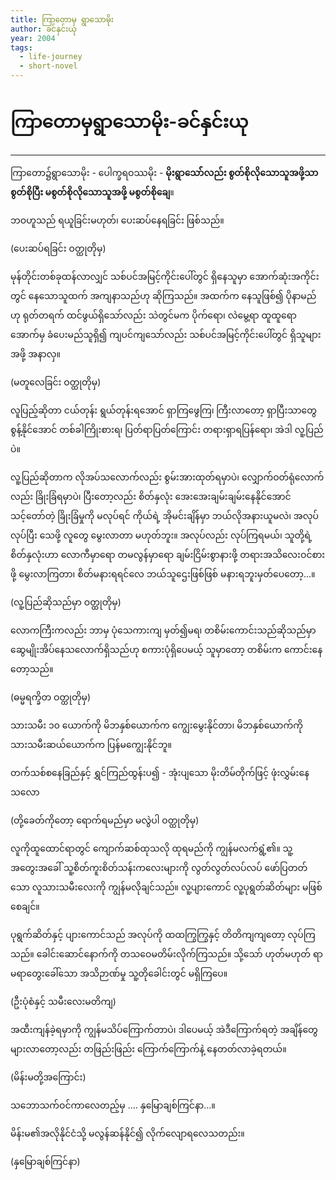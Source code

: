 ```yaml
---
title: ကြာတောမှ ရွာသောမိုး
author: ခင်နှင်းယု
year: 2004
tags:
  - life-journey
  - short-novel
---
```

# ကြာတောမှရွာသောမိုး-ခင်နှင်းယု
---

ကြာတော၌ရွာသောမိုး - ပေါက္ခရဝဿမိုး - **မိုးရွာသော််လည်း စွတ်စိုလိုသောသူအဖို့သာ စွတ်စိုပြီး မစွတ်စိုလိုသောသူအဖို့ မစွတ်စိုချေ**။

ဘဝဟူသည် ရယူခြင်းမဟုတ်၊ ပေးဆပ်နေရခြင်း ဖြစ်သည်။ 

(ပေးဆပ်ရခြင်း ဝတ္ထုတိုမှ)

မုန်တိုင်းတစ်ခုထန်လာလျှင် သစ်ပင်အမြင့်ကိုင်းပေါ်တွင် ရှိနေသူမှာ အောက်ဆုံးအကိုင်းတွင် နေသောသူထက် အကျနာသည်ဟု  ဆိုကြသည်။ အထက်က နေသူဖြစ်၍ ပိုနာမည်ဟု ရုတ်တရက်  ထင်ဖွယ်ရှိသော်လည်း သဲတွင်မက ပိုက်ရော၊ လဲမွေ့ရာ ထူထူရော အောက်မှ ခံပေးမည်သူရှိ၍ ကျပင်ကျသော်လည်း သစ်ပင်အမြင့်ကိုင်းပေါ်တွင် ရှိသူများအဖို့ အနာလှ။ 

(မတူလေခြင်း ဝတ္ထုတိုမှ)

လူပြည့်ဆိုတာ ငယ်တုန်း ရွယ်တုန်းရအောင် ရှာကြဖွေကြ၊ ကြီးလာတော့ ရှာပြီးသာတွေ စွန့်နိုင်အောင် တစ်ခါကြိုးစားရ၊ ပြတ်ရာပြတ်ကြောင်း တရားရှာရပြန်ရော၊ အဲဒါ လူ့ပြည်ပဲ။

လူ့ပြည်ဆိုတာက လိုအပ်သလောက်လည်း စွမ်းအားထုတ်ရမှာပဲ၊ လျှောက်ဝတ်ရုံလောက်လည်း ခြိုးခြံရမှာပဲ၊ ပြီးတော့လည်း စိတ်နှလုံး အေးအေးချမ်းချမ်းနေနိုင်အောင် သင့်တော်တဲ့ ခြိုးခြံမှုကို မလုပ်ရင် ကိုယ်ရဲ့ အိုမင်းချိန်မှာ ဘယ်လိုအနားယူမလဲ၊ အလုပ်လုပ်ပြီး သေဖို့ လူတွေ မွေးလာတာ မဟုတ်ဘူး။ အလုပ်လည်း လုပ်ကြရမယ်၊ သူတို့ရဲ့ စိတ်နှလုံးဟာ လောကီမှာရော တမလွန်မှာရော ချမ်းငြိမ်းစွာနားဖို့ တရားအသိလေးဝင်စားဖို့ မွေးလာကြတာ၊ စိတ်မနားရရင်လေ ဘယ်သူဌေးဖြစ်ဖြစ် မနားရဘူးမှတ်ပေတော့...။

(လူ့ပြည်ဆိုသည်မှာ ဝတ္ထုတိုမှ)


လောကကြီးကလည်း ဘာမှ ပုံသေကားကျ မှတ်၍မရ၊ တစိမ်းကောင်းသည်ဆိုသည်မှာ ဆွေမျိုးအိပ်နေသလောက်ရှိသည်ဟု စကားပုံရှိပေမယ့် သူမှာတော့ တစိမ်းက ကောင်းနေတော့သည်။

(ဓမ္မရက္ခိတ ဝတ္ထုတိုမှ)

သားသမီး ၁၀ ယောက်ကို မိဘနှစ်ယောက်က ကျွေးမွေးနိုင်တာ၊ မိဘနှစ်ယောက်ကို သားသမီးဆယ်ယောက်က ပြန်မကျွေးနိုင်ဘူ။

တက်သစ်စနေခြည်နှင့် ရွှင်ကြည်ထွန်းပ၍ -
အုံးပျသော မိုးတိမ်တိုက်ဖြင့် ဖုံးလွှမ်းနေသလော

(တို့ခေတ်ကိုတော့ ရောက်ရမည်မှာ မလွဲပါ ဝတ္ထုတိုမှ)

လူကိုထူထောင်ရာတွင် ကျောက်ဆစ်ထုသလို ထုရမည်ကို ကျွန်မလက်ရွံ့၏။ သူ့အတွေးအခေါ် သူ့စိတ်ကူးစိတ်သန်းကလေးများကို လွတ်လွတ်လပ်လပ် ဖော်ပြတတ်သော လူသားသမီးလေးကို ကျွန်မလိုချင်သည်။  လူ့ပျားကောင် လူ့ပုရွတ်ဆိတ်များ မဖြစ်စေချင်။ 

ပုရွက်ဆိတ်နှင့် ပျားကောင်သည် အလုပ်ကို ထထကြွကြွနှင့် တိတိကျကျတော့ လုပ်ကြသည်။ ခေါင်းဆောင်နောက်ကို တသဝေမတိမ်းလိုက်ကြသည်။ သို့သော် ဟုတ်မဟုတ် ရာမရာတွေးခေါ်သော အသိဉာဏ်မှု သူ့တိုခေါင်းတွင် မရှိကြပေ။

(ဦးပုံစံနှင့် သမီးလေးမတိကျ)


အထီးကျန်ခဲ့ရမှာကို ကျွန်မသိပ်ကြောက်တာပဲ၊ ဒါပေမယ့် အဲဒီကြောက်ရတဲ့ အချိန်တွေ များလာတော့လည်း တဖြည်းဖြည်း ကြောက်ကြောက်နဲ့ နေတတ်လာခဲ့ရတယ်။

(မိန်းမတို့အကြောင်း)

သဘောသက်ဝင်ကာလေတည့်မှ .... နှမြောချစ်ကြင်နာ...။

မိန်းမ၏အလိုနိုင်ငံသို့ မလွန်ဆန်နိုင်၍ လိုက်လျောရလေသတည်း။

(နှမြောချစ်ကြင်နာ)
